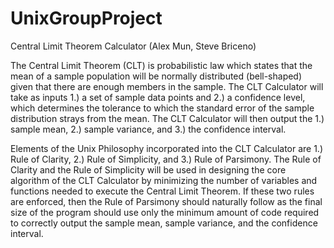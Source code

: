 UnixGroupProject
================
Central Limit Theorem Calculator (Alex Mun, Steve Briceno)

The Central Limit Theorem (CLT) is probabilistic law which states that the mean 
of a sample population will be normally distributed (bell-shaped) given that 
there are enough members in the sample. The CLT Calculator will take as inputs 
1.) a set of sample data points and 2.) a confidence level, which determines the 
tolerance to which the standard error of the sample distribution strays from the 
mean. The CLT Calculator will then output the 1.) sample mean, 2.) sample 
variance, and 3.) the confidence interval.

Elements of the Unix Philosophy incorporated into the CLT Calculator are 1.) 
Rule of Clarity, 2.) Rule of Simplicity, and 3.) Rule of Parsimony. The Rule of 
Clarity and the Rule of Simplicity will be used in designing the core algorithm 
of the CLT Calculator by minimizing the number of variables and functions needed 
to execute the Central Limit Theorem. If these two rules are enforced, then the 
Rule of Parsimony should naturally follow as the final size of the program 
should use only the minimum amount of code required to correctly output the
sample mean, sample variance, and the confidence interval.
